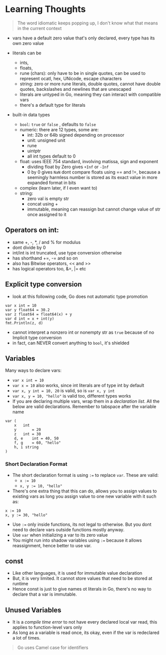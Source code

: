 # Learning Thoughts

> The word idiomatic keeps popping up, I don't know what that means in the current context

- vars have a default zero value that's only declared, every type has its own zero value

- literals can be 
    - ints, 
    - floats, 
    - rune (chars): only have to be in single quotes, can be used to represent ocatl, hex, UNicode, escape characters
    - string: zero or more rune literals, double quotes, cannot have double quotes, backslashes and newlines that are unescaped
    - literals are untyped in Go, meaning they can interact with compatible vars
    - there's a default type for literals

- built-in data types
    - ```bool```: ```true``` or ```false``` , defaults to ```false```
    - numeric: there are 12 types, some are:
        - int: 32b or 64b signed depending on processor
        - unit: unsigned unit
        - rune
        - uintptr
        - all int types default to 0
    - float: uses IEEE 754 standard, involving matissa, sign and exponent
        - dividing float by Zero gives ```+Inf``` or ```-Inf```
        - 0 by 0 gives ```NaN```
        dont compare floats using == and !=, because a seemingly harmless number is stored as its exact value in more expanded format in bits 
    - complex (learn later, if I even want to)
    - string:
        - zero val is empty str
        - concat using +
        - immutable, meaning can reassign but cannot change value of str once assigned to it


## Operators on int:

- same +, -, *, / and % for modulus
- dont divide by 0
- int/int is int truncated, use type conversion otherwise
- has shorthand +=, -= and so on
- also has Bitwise operators, << and >> 
- has logical operators too, &=, |= etc

## Explicit type conversion

- look at this following code, Go does not automatic type promotion

```
var x int = 10
var y float64 = 30.2
var z float64 = float64(x) + y
var d int = x + int(y)
fmt.Println(z, d)
```

 - cannot interpret a nonzero int or nonempty str as ```true``` because of no Implicit type conversion
 - in fact, can NEVER convert anything to ```bool```, it's shielded

## Variables

Many ways to declare vars:

- ```var x int = 10```
- ```var x = 10``` also works, since int literals are of type int by default
- ```var x, y int = 10, 20``` is valid, so is ```var x, y int```
- ```var x, y = 10, "hello"``` is valid too, different types works
- If you are declaring multiple vars, wrap them in a *declaration list*. All the below are valid declarations. Remember to tabspace after the variable name

```
var (
    x   int
    y       = 20
    z   int = 30
    d, e    int = 40, 50
    f, g    = 60, "hello"
    h, i string
)
```

### Short Declaration Format

- The short declaration format is using ```:=``` to replace ```var```. These are valid:
    - ```x := 10```
    - ```x, y := 10, "hello"```
- There's one extra thing that this can do, allows you to assign values to existing vars as long you assign value to one new variable with it such as:

```
x := 10
x, y := 30, "hello"
```

- Use ```:=``` only inside functions, its not legal to otherwise. But you dont need to declare vars outside functions mostly anyway.
- Use ```var``` when initializing a var to its zero value
- You might run into shadow variables using ```:=``` because it allows reassignment, hence better to use var.

## const 

- Like other languages, it is used for immutable value declaration
- But, it is very limited. It cannot store values that need to be stored at runtime
- Hence const is just to give names ot literals in Go, there's no way to declare that a var is immutable.

## Unused Variables

- It is a *compile time error* to not have every declared local var read, this applies to function-level vars only
- As long as a variable is read once, its okay, even if the var is redeclared a lot of times.

> Go uses Camel case for identifiers
> 
